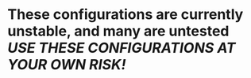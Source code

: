 # These configurations are currently unstable, and many are untested _USE THESE CONFIGURATIONS AT YOUR OWN RISK!_
